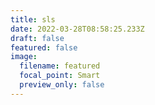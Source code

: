```yaml
---
title: sls
date: 2022-03-28T08:58:25.233Z
draft: false
featured: false
image:
  filename: featured
  focal_point: Smart
  preview_only: false
---
```

